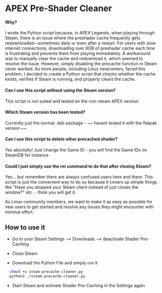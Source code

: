 
# APEX Pre-Shader Cleaner






#### Why?

I wrote the Python script because, in APEX Legends, when playing through Steam, there is an issue where the preshader cache frequently gets redownloaded—sometimes daily or even after a restart. For users with slow internet connections, downloading over 8GB of preshader cache each time is frustrating and prevents them from playing immediately. A workaround was to manually clear the cache and redownload it, which seemed to resolve the issue. However, simply disabling the precache function in Steam never worked. As more people, including Linux newcomers, faced this problem, I decided to create a Python script that checks whether the cache exists, verifies if Steam is running, and properly clears the cache.

#### Can I use this script without using the Steam version?

This script is not suited and tested on the non-steam APEX version


#### Which Steam version has been tested?

Currently just the normal .deb package - ~~ havent tested it with the flatpak version ~~

#### Can I use this script to delete other precached shader?

Yes absolutly! Just change the Game ID - you will find the Game IDs on SteamDB for instance

#### Could I just simply use the rm command to do that after closing Steam?

Yes... but remember there are always confused users here and there. This script is just the convenient way to do so because it covers up simple things like "Have you stopped your Steam client instead of just closes the window?" etc. - think you will get it.

As Linux community members, we want to make it as easy as possible for new users to get started and resolve any issues they might encounter with minimal effort.




## How to use it

- Go to your Steam Settings --> Downloads --> deactivate Shader Pre-Caching

- Close Steam

- Download the Python File and simply run it

```bash
  chmod +x steam-precache-cleaner.py
  python3 ./steam-precache-cleaner.py
```


- Start Steam and activate Shader Pre-Caching in the Settings again
